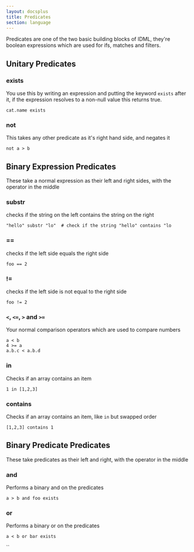 ```yaml
---
layout: docsplus
title: Predicates
section: language
---
```


Predicates are one of the two basic building blocks of IDML, they're boolean expressions which are used for ifs, matches and filters.

## Unitary Predicates

### exists

You use this by writing an expression and putting the keyword `exists` after it, if the expression resolves to a non-null value this returns true.

```
cat.name exists
```

### not

This takes any other predicate as it's right hand side, and negates it

```
not a > b
```

## Binary Expression Predicates

These take a normal expression as their left and right sides, with the operator in the middle

### substr

checks if the string on the left contains the string on the right

```
"hello" substr "lo"  # check if the string "hello" contains "lo
```

### ==
checks if the left side equals the right side

```
foo == 2
```

### !=
checks if the left side is not equal to the right side

```
foo != 2
```

### `<`, `<=`, `>` and `>=`

Your normal comparison operators which are used to compare numbers

```
a < b
4 >= a
a.b.c < a.b.d
```
### in

Checks if an array contains an item

```
1 in [1,2,3]
```

### contains

Checks if an array contains an item, like `in` but swapped order

```
[1,2,3] contains 1
```

## Binary Predicate Predicates

These take predicates as their left and right, with the operator in the middle

### and

Performs a binary and on the predicates

```
a > b and foo exists
```

### or

Performs a binary or on the predicates

```
a < b or bar exists
```

``
